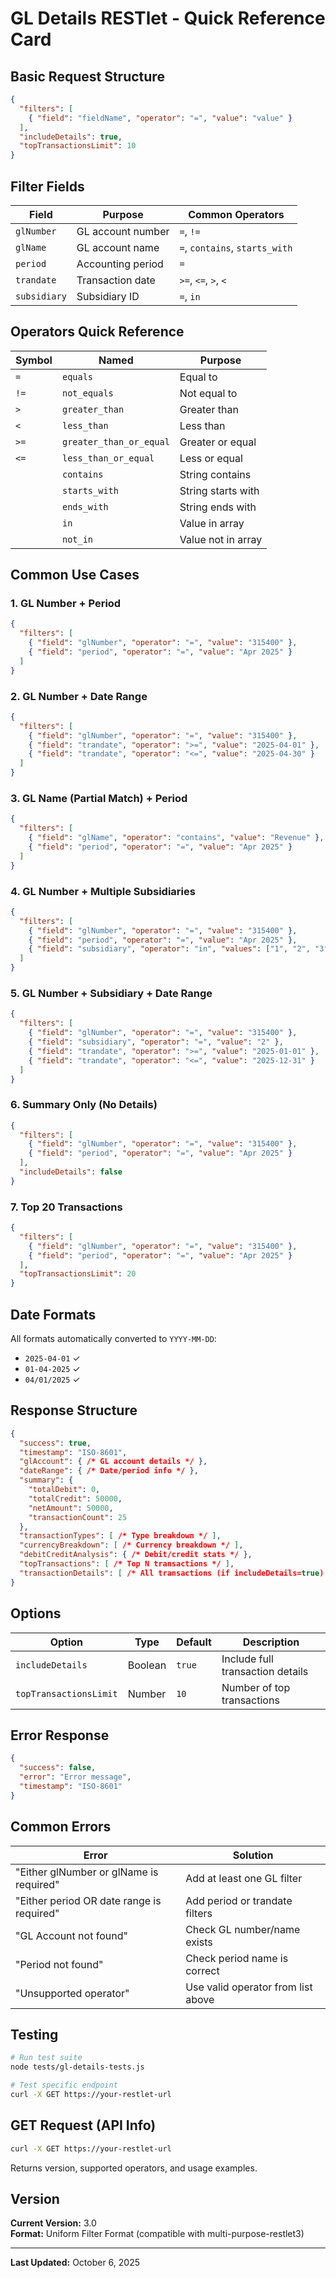 # GL Details RESTlet - Quick Reference Card

## Basic Request Structure

```json
{
  "filters": [
    { "field": "fieldName", "operator": "=", "value": "value" }
  ],
  "includeDetails": true,
  "topTransactionsLimit": 10
}
```

## Filter Fields

| Field | Purpose | Common Operators |
|-------|---------|------------------|
| `glNumber` | GL account number | `=`, `!=` |
| `glName` | GL account name | `=`, `contains`, `starts_with` |
| `period` | Accounting period | `=` |
| `trandate` | Transaction date | `>=`, `<=`, `>`, `<` |
| `subsidiary` | Subsidiary ID | `=`, `in` |

## Operators Quick Reference

| Symbol | Named | Purpose |
|--------|-------|---------|
| `=` | `equals` | Equal to |
| `!=` | `not_equals` | Not equal to |
| `>` | `greater_than` | Greater than |
| `<` | `less_than` | Less than |
| `>=` | `greater_than_or_equal` | Greater or equal |
| `<=` | `less_than_or_equal` | Less or equal |
| | `contains` | String contains |
| | `starts_with` | String starts with |
| | `ends_with` | String ends with |
| | `in` | Value in array |
| | `not_in` | Value not in array |

## Common Use Cases

### 1. GL Number + Period
```json
{
  "filters": [
    { "field": "glNumber", "operator": "=", "value": "315400" },
    { "field": "period", "operator": "=", "value": "Apr 2025" }
  ]
}
```

### 2. GL Number + Date Range
```json
{
  "filters": [
    { "field": "glNumber", "operator": "=", "value": "315400" },
    { "field": "trandate", "operator": ">=", "value": "2025-04-01" },
    { "field": "trandate", "operator": "<=", "value": "2025-04-30" }
  ]
}
```

### 3. GL Name (Partial Match) + Period
```json
{
  "filters": [
    { "field": "glName", "operator": "contains", "value": "Revenue" },
    { "field": "period", "operator": "=", "value": "Apr 2025" }
  ]
}
```

### 4. GL Number + Multiple Subsidiaries
```json
{
  "filters": [
    { "field": "glNumber", "operator": "=", "value": "315400" },
    { "field": "period", "operator": "=", "value": "Apr 2025" },
    { "field": "subsidiary", "operator": "in", "values": ["1", "2", "3"] }
  ]
}
```

### 5. GL Number + Subsidiary + Date Range
```json
{
  "filters": [
    { "field": "glNumber", "operator": "=", "value": "315400" },
    { "field": "subsidiary", "operator": "=", "value": "2" },
    { "field": "trandate", "operator": ">=", "value": "2025-01-01" },
    { "field": "trandate", "operator": "<=", "value": "2025-12-31" }
  ]
}
```

### 6. Summary Only (No Details)
```json
{
  "filters": [
    { "field": "glNumber", "operator": "=", "value": "315400" },
    { "field": "period", "operator": "=", "value": "Apr 2025" }
  ],
  "includeDetails": false
}
```

### 7. Top 20 Transactions
```json
{
  "filters": [
    { "field": "glNumber", "operator": "=", "value": "315400" },
    { "field": "period", "operator": "=", "value": "Apr 2025" }
  ],
  "topTransactionsLimit": 20
}
```

## Date Formats

All formats automatically converted to `YYYY-MM-DD`:
- `2025-04-01` ✓
- `01-04-2025` ✓
- `04/01/2025` ✓

## Response Structure

```json
{
  "success": true,
  "timestamp": "ISO-8601",
  "glAccount": { /* GL account details */ },
  "dateRange": { /* Date/period info */ },
  "summary": {
    "totalDebit": 0,
    "totalCredit": 50000,
    "netAmount": 50000,
    "transactionCount": 25
  },
  "transactionTypes": [ /* Type breakdown */ ],
  "currencyBreakdown": [ /* Currency breakdown */ ],
  "debitCreditAnalysis": { /* Debit/credit stats */ },
  "topTransactions": [ /* Top N transactions */ ],
  "transactionDetails": [ /* All transactions (if includeDetails=true) */ ]
}
```

## Options

| Option | Type | Default | Description |
|--------|------|---------|-------------|
| `includeDetails` | Boolean | `true` | Include full transaction details |
| `topTransactionsLimit` | Number | `10` | Number of top transactions |

## Error Response

```json
{
  "success": false,
  "error": "Error message",
  "timestamp": "ISO-8601"
}
```

## Common Errors

| Error | Solution |
|-------|----------|
| "Either glNumber or glName is required" | Add at least one GL filter |
| "Either period OR date range is required" | Add period or trandate filters |
| "GL Account not found" | Check GL number/name exists |
| "Period not found" | Check period name is correct |
| "Unsupported operator" | Use valid operator from list above |

## Testing

```bash
# Run test suite
node tests/gl-details-tests.js

# Test specific endpoint
curl -X GET https://your-restlet-url
```

## GET Request (API Info)

```bash
curl -X GET https://your-restlet-url
```

Returns version, supported operators, and usage examples.

## Version

**Current Version:** 3.0  
**Format:** Uniform Filter Format (compatible with multi-purpose-restlet3)

---

**Last Updated:** October 6, 2025

